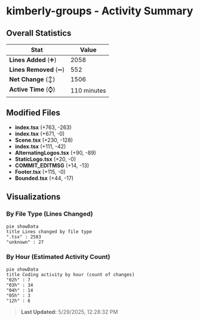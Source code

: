 # kimberly-groups - Activity Summary 

## Overall Statistics

| Stat                   | Value                                                             |
| ---------------------- | ----------------------------------------------------------------- |
| **Lines Added** (➕)   | 2058                                          |
| **Lines Removed** (➖) | 552                                        |
| **Net Change** (↕)    | 1506                |
| **Active Time** (⌚)   | 110 minutes |


## Modified Files
- **index.tsx** (+763, -263)
- **index.tsx** (+671, -0)
- **Scene.tsx** (+230, -128)
- **index.tsx** (+111, -42)
- **AlternatingLogos.tsx** (+90, -89)
- **StaticLogo.tsx** (+20, -0)
- **COMMIT_EDITMSG** (+14, -13)
- **Footer.tsx** (+115, -0)
- **Bounded.tsx** (+44, -17)

## Visualizations

### By File Type (Lines Changed)

```mermaid
pie showData
title Lines changed by file type
".tsx" : 2583
"unknown" : 27
```

### By Hour (Estimated Activity Count)

```mermaid
pie showData
title Coding activity by hour (count of changes)
"02h" : 7
"03h" : 34
"04h" : 14
"05h" : 3
"12h" : 6
```


> **Last Updated:** 5/29/2025, 12:28:32 PM